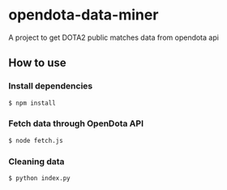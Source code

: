 # opendota-data-miner

A project to get DOTA2 public matches data from opendota api

## How to use

### Install dependencies

```bash
$ npm install
```

### Fetch data through OpenDota API

```bash
$ node fetch.js
```

### Cleaning data

```bash
$ python index.py
```
